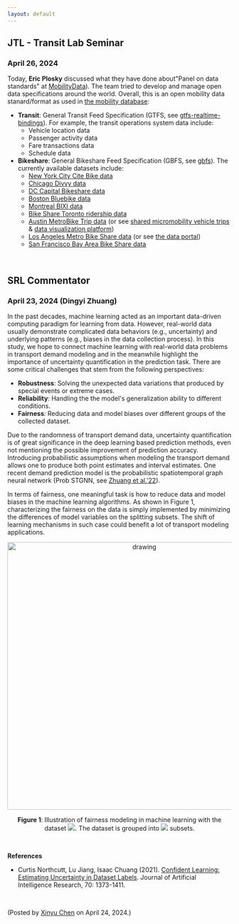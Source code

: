 ```yaml
---
layout: default
---
```



## JTL - Transit Lab Seminar

### April 26, 2024

Today, **Eric Plosky** discussed what they have done about"Panel on data standards" at [MobilityData](https://mobilitydata.org/)). The team tried to develop and manage open data specifications around the world. Overall, this is an open mobility data stanard/format as used in [the mobility database](https://mobilitydatabase.org/):

- **Transit**: General Transit Feed Specification (GTFS, see [gtfs-realtime-bindings](https://github.com/MobilityData/gtfs-realtime-bindings)). For example, the transit operations system data include:
  - Vehicle location data
  - Passenger activity data
  - Fare transactions data
  - Schedule data
- **Bikeshare**: General Bikeshare Feed Specification (GBFS, see [gbfs](https://github.com/MobilityData/gbfs)). The currently available datasets include:
  - [New York City Cite Bike data](https://citibikenyc.com/system-data)
  - [Chicago Divvy data](https://divvybikes.com/system-data)
  - [DC Capital Bikeshare data](https://capitalbikeshare.com/system-data)
  - [Boston Bluebike data](https://bluebikes.com/system-data)
  - [Montreal BIXI data](https://bixi.com/en/open-data/)
  - [Bike Share Toronto ridership data](https://open.toronto.ca/dataset/bike-share-toronto-ridership-data/)
  - [Austin MetroBike Trip data](https://data.austintexas.gov/Transportation-and-Mobility/Austin-MetroBike-Trips/tyfh-5r8s/about_data) (or see [shared micromobility vehicle trips](https://data.austintexas.gov/Transportation-and-Mobility/Shared-Micromobility-Vehicle-Trips/7d8e-dm7r/about_data) & [data visualization platform](https://public.ridereport.com/austin))
  - [Los Angeles Metro Bike Share data](https://bikeshare.metro.net/about/data/) (or see [the data portal](https://data.lacity.org/dataset/Metro-Bike-Share-Trip-Data/sii9-rjps/data))
  - [San Francisco Bay Area Bike Share data](https://www.lyft.com/bikes/bay-wheels/system-data)


<br>

## SRL Commentator

### April 23, 2024 (Dingyi Zhuang)

In the past decades, machine learning acted as an important data-driven computing paradigm for learning from data. However, real-world data usually demonstrate complicated data behaviors (e.g., uncertainty) and underlying patterns (e.g., biases in the data collection process). In this study, we hope to connect machine learning with real-world data problems in transport demand modeling and in the meanwhile highlight the importance of uncertainty quantification in the prediction task. There are some critical challenges that stem from the following perspectives:

- **Robustness**: Solving the unexpected data variations that produced by special events or extreme cases.
- **Reliability**: Handling the the model's generalization ability to different conditions.
- **Fairness**: Reducing data and model biases over different groups of the collected dataset.

Due to the randomness of transport demand data, uncertainty quantification is of great significance in the deep learning based prediction methods, even not mentioning the possible improvement of prediction accuracy. Introducing probabilistic assumptions when modeling the transport demand allows one to produce both point estimates and interval estimates. One recent demand prediction model is the probabilistic spatiotemporal graph neural network (Prob STGNN, see [Zhuang et al.'22](https://dl.acm.org/doi/pdf/10.1145/3534678.3539093)).

In terms of fairness, one meaningful task is how to reduce data and model biases in the machine learning algorithms. As shown in Figure 1, characterizing the fairness on the data is simply implemented by minimizing the differences of model variables on the splitting subsets. The shift of learning mechanisms in such case could benefit a lot of transport modeling applications.

<p align="center">
<img align="middle" src="https://spatiotemporal-data.github.io/images/fairness_explained.png" alt="drawing" width="600">
</p>

<p align="center"><b>Figure 1</b>: Illustration of fairness modeling in machine learning with the dataset <img style="display: inline;" src="https://latex.codecogs.com/svg.latex?&space;\boldsymbol{y}"/>. The dataset is grouped into <img style="display: inline;" src="https://latex.codecogs.com/svg.latex?&space;n"/> subsets.</p>

<br>

**References**

- Curtis Northcutt, Lu Jiang, Isaac Chuang (2021). [Confident Learning: Estimating Uncertainty in Dataset Labels](https://doi.org/10.1613/jair.1.12125). Journal of Artificial Intelligence Research, 70: 1373-1411.

<br>

<p align="left">(Posted by <a href="https://xinychen.github.io/">Xinyu Chen</a> on April 24, 2024.)</p>
